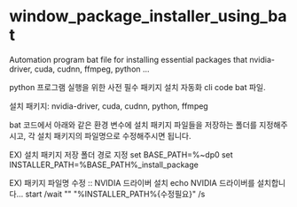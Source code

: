 # window_package_installer_using_bat
Automation program bat file for installing essential packages that nvidia-driver, cuda, cudnn, ffmpeg, python ...

python 프로그램 실행을 위한 사전 필수 패키지 설치 자동화 cli code bat 파일.

설치 패키지: nvidia-driver, cuda, cudnn, python, ffmpeg 

bat 코드에서 아래와 같은 환경 변수에 설치 패키지 파일들을 저장하는 폴더를 지정해주시고, 각 설치 패키지의 파일명으로 수정해주시면 됩니다.

EX) 설치 패키지 저장 폴더 경로 지정
set BASE_PATH=%~dp0
set INSTALLER_PATH=%BASE_PATH%_install_package

EX) 패키지 파일명 수정
:: NVIDIA 드라이버 설치
echo NVIDIA 드라이버를 설치합니다...
start /wait "" "%INSTALLER_PATH%\{수정필요}" /s

